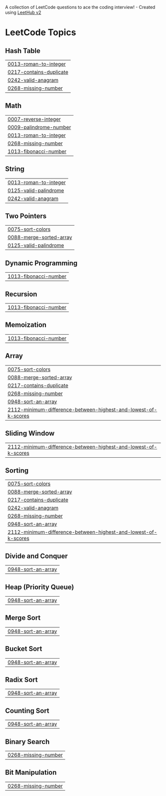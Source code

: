 A collection of LeetCode questions to ace the coding interview! - Created using [LeetHub v2](https://github.com/arunbhardwaj/LeetHub-2.0)
<!---LeetCode Topics Start-->
# LeetCode Topics
## Hash Table
|  |
| ------- |
| [0013-roman-to-integer](https://github.com/Cybrite/LeetCode/tree/master/0013-roman-to-integer) |
| [0217-contains-duplicate](https://github.com/Cybrite/LeetCode/tree/master/0217-contains-duplicate) |
| [0242-valid-anagram](https://github.com/Cybrite/LeetCode/tree/master/0242-valid-anagram) |
| [0268-missing-number](https://github.com/Cybrite/LeetCode/tree/master/0268-missing-number) |
## Math
|  |
| ------- |
| [0007-reverse-integer](https://github.com/Cybrite/LeetCode/tree/master/0007-reverse-integer) |
| [0009-palindrome-number](https://github.com/Cybrite/LeetCode/tree/master/0009-palindrome-number) |
| [0013-roman-to-integer](https://github.com/Cybrite/LeetCode/tree/master/0013-roman-to-integer) |
| [0268-missing-number](https://github.com/Cybrite/LeetCode/tree/master/0268-missing-number) |
| [1013-fibonacci-number](https://github.com/Cybrite/LeetCode/tree/master/1013-fibonacci-number) |
## String
|  |
| ------- |
| [0013-roman-to-integer](https://github.com/Cybrite/LeetCode/tree/master/0013-roman-to-integer) |
| [0125-valid-palindrome](https://github.com/Cybrite/LeetCode/tree/master/0125-valid-palindrome) |
| [0242-valid-anagram](https://github.com/Cybrite/LeetCode/tree/master/0242-valid-anagram) |
## Two Pointers
|  |
| ------- |
| [0075-sort-colors](https://github.com/Cybrite/LeetCode/tree/master/0075-sort-colors) |
| [0088-merge-sorted-array](https://github.com/Cybrite/LeetCode/tree/master/0088-merge-sorted-array) |
| [0125-valid-palindrome](https://github.com/Cybrite/LeetCode/tree/master/0125-valid-palindrome) |
## Dynamic Programming
|  |
| ------- |
| [1013-fibonacci-number](https://github.com/Cybrite/LeetCode/tree/master/1013-fibonacci-number) |
## Recursion
|  |
| ------- |
| [1013-fibonacci-number](https://github.com/Cybrite/LeetCode/tree/master/1013-fibonacci-number) |
## Memoization
|  |
| ------- |
| [1013-fibonacci-number](https://github.com/Cybrite/LeetCode/tree/master/1013-fibonacci-number) |
## Array
|  |
| ------- |
| [0075-sort-colors](https://github.com/Cybrite/LeetCode/tree/master/0075-sort-colors) |
| [0088-merge-sorted-array](https://github.com/Cybrite/LeetCode/tree/master/0088-merge-sorted-array) |
| [0217-contains-duplicate](https://github.com/Cybrite/LeetCode/tree/master/0217-contains-duplicate) |
| [0268-missing-number](https://github.com/Cybrite/LeetCode/tree/master/0268-missing-number) |
| [0948-sort-an-array](https://github.com/Cybrite/LeetCode/tree/master/0948-sort-an-array) |
| [2112-minimum-difference-between-highest-and-lowest-of-k-scores](https://github.com/Cybrite/LeetCode/tree/master/2112-minimum-difference-between-highest-and-lowest-of-k-scores) |
## Sliding Window
|  |
| ------- |
| [2112-minimum-difference-between-highest-and-lowest-of-k-scores](https://github.com/Cybrite/LeetCode/tree/master/2112-minimum-difference-between-highest-and-lowest-of-k-scores) |
## Sorting
|  |
| ------- |
| [0075-sort-colors](https://github.com/Cybrite/LeetCode/tree/master/0075-sort-colors) |
| [0088-merge-sorted-array](https://github.com/Cybrite/LeetCode/tree/master/0088-merge-sorted-array) |
| [0217-contains-duplicate](https://github.com/Cybrite/LeetCode/tree/master/0217-contains-duplicate) |
| [0242-valid-anagram](https://github.com/Cybrite/LeetCode/tree/master/0242-valid-anagram) |
| [0268-missing-number](https://github.com/Cybrite/LeetCode/tree/master/0268-missing-number) |
| [0948-sort-an-array](https://github.com/Cybrite/LeetCode/tree/master/0948-sort-an-array) |
| [2112-minimum-difference-between-highest-and-lowest-of-k-scores](https://github.com/Cybrite/LeetCode/tree/master/2112-minimum-difference-between-highest-and-lowest-of-k-scores) |
## Divide and Conquer
|  |
| ------- |
| [0948-sort-an-array](https://github.com/Cybrite/LeetCode/tree/master/0948-sort-an-array) |
## Heap (Priority Queue)
|  |
| ------- |
| [0948-sort-an-array](https://github.com/Cybrite/LeetCode/tree/master/0948-sort-an-array) |
## Merge Sort
|  |
| ------- |
| [0948-sort-an-array](https://github.com/Cybrite/LeetCode/tree/master/0948-sort-an-array) |
## Bucket Sort
|  |
| ------- |
| [0948-sort-an-array](https://github.com/Cybrite/LeetCode/tree/master/0948-sort-an-array) |
## Radix Sort
|  |
| ------- |
| [0948-sort-an-array](https://github.com/Cybrite/LeetCode/tree/master/0948-sort-an-array) |
## Counting Sort
|  |
| ------- |
| [0948-sort-an-array](https://github.com/Cybrite/LeetCode/tree/master/0948-sort-an-array) |
## Binary Search
|  |
| ------- |
| [0268-missing-number](https://github.com/Cybrite/LeetCode/tree/master/0268-missing-number) |
## Bit Manipulation
|  |
| ------- |
| [0268-missing-number](https://github.com/Cybrite/LeetCode/tree/master/0268-missing-number) |
<!---LeetCode Topics End-->